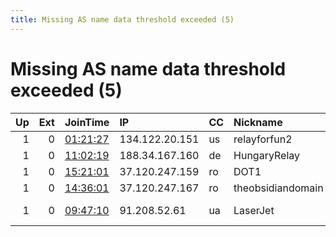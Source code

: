 ```yaml
---
title: Missing AS name data threshold exceeded (5)
---
```


# Missing AS name data threshold exceeded (5)

|   Up |   Ext | JoinTime                                                                                            | IP             | CC   | Nickname          |   ORp |   Dirp | Version   | Contact                      | OS    |   eFamMembers |
|-----:|------:|:----------------------------------------------------------------------------------------------------|:---------------|:-----|:------------------|------:|-------:|:----------|:-----------------------------|:------|--------------:|
|    1 |     0 | [01:21:27](https://metrics.torproject.org/rs.html#details/CE6128AFC42F066CAC76C75966C0282F9F13D7AA) | 134.122.20.151 | us   | relayforfun2      |  9001 |   9030 | 0.4.5.7   | slrehder 666 at yahoo dot    | Linux |             1 |
|    1 |     0 | [11:02:19](https://metrics.torproject.org/rs.html#details/F721B1BE66EF11F3052A2BF8487A709CDB4F9014) | 188.34.167.160 | de   | HungaryRelay      |  9001 |      0 | 0.4.5.7   | dayne dot pric3 at proton    | Linux |             1 |
|    1 |     0 | [15:21:01](https://metrics.torproject.org/rs.html#details/CA3752378FA3D13FECA529CAD828DF867B809E42) | 37.120.247.159 | ro   | DOT1              |  9001 |   9030 | 0.4.5.7   | None                         | Linux |             1 |
|    1 |     0 | [14:36:01](https://metrics.torproject.org/rs.html#details/D275EC60D2D3CA02B182933ED5A7B8970463F82A) | 37.120.247.167 | ro   | theobsidiandomain |  9001 |   9030 | 0.4.5.7   | None                         | Linux |             1 |
|    1 |     0 | [09:47:10](https://metrics.torproject.org/rs.html#details/904514B45BA098DF057028A54238EC98149EC8E5) | 91.208.52.61   | ua   | LaserJet          |   443 |      0 | 0.4.5.7   | mat &lt;mathew.wade1415@prot | Linux |             1 |
